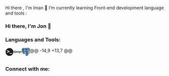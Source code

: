 Hi there , I'm Iman 👋 I’m currently learning Front-end development 
language and tools :
### Hi there, I'm Jon 👋

<!--
## I'm a
-->

### Languages and Tools:
<img align="left" alt="Terminal" width="26px" src="https://raw.githubusercontent.com/github/explore/80688e429a7d4ef2fca1e82350fe8e3517d3494d/topics/terminal/terminal.png" />
	@@ -14,9 +13,7 @@
<img align="left" alt="Django" width="26px" src="https://raw.githubusercontent.com/github/explore/80688e429a7d4ef2fca1e82350fe8e3517d3494d/topics/django/django.png" />
<img align="left" alt="PostgreSQL" width="26px" src="https://raw.githubusercontent.com/github/explore/80688e429a7d4ef2fca1e82350fe8e3517d3494d/topics/postgresql/postgresql.png" />

<br />
<br />


### Connect with me:
[linkedin]: https://linkedin.com/in/iamjonburgess
[twitter]: https://twitter.com/iamjonburgess
[instagram]: https://instagram.com/iamjonburgess

